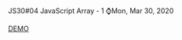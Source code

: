 JS30#04 JavaScript Array - 1
⌚️Mon, Mar 30, 2020 

[DEMO](https://gbuzz45.github.io/gbuzz45-JS30-demo/04_js_array_1/)

